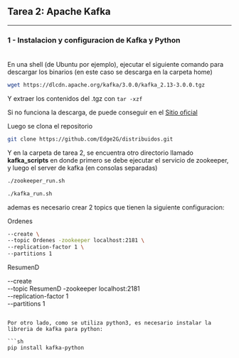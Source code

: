 ## Tarea 2: Apache Kafka
---

### 1 - Instalacion y configuracion de Kafka y Python<br><br>

En una shell (de Ubuntu por ejemplo), ejecutar el siguiente comando para descargar los binarios (en este caso se descarga en la carpeta home)

```sh
wget https://dlcdn.apache.org/kafka/3.0.0/kafka_2.13-3.0.0.tgz
```

Y extraer los contenidos del .tgz con ```tar -xzf```

Si no funciona la descarga, de puede conseguir en el [Sitio oficial](https://kafka.apache.org/downloads)


Luego se clona el repositorio
```sh
git clone https://github.com/Edge2G/distribuidos.git
```

Y en la carpeta de tarea 2, se encuentra otro directorio llamado  **kafka_scripts** en donde primero se debe ejecutar el servicio de zookeeper, y luego el server de kafka (en consolas separadas)

```sh
./zookeeper_run.sh
```

```sh
./kafka_run.sh
```

ademas es necesario crear 2 topics que tienen la siguiente configuracion:

Ordenes 
```sh
--create \
--topic Ordenes -zookeeper localhost:2181 \
--replication-factor 1 \
--partitions 1
```
ResumenD

--create \
--topic ResumenD -zookeeper localhost:2181 \
--replication-factor 1 \
--partitions 1
```

Por otro lado, como se utiliza python3, es necesario instalar la libreria de kafka para python:

```sh
pip install kafka-python
```
